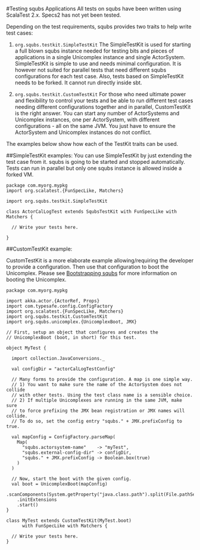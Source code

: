 #Testing squbs Applications
All tests on squbs have been written using ScalaTest 2.x. Specs2 has not yet been tested.

Depending on the test requirements, squbs provides two traits to help write test cases:

1. `org.squbs.testkit.SimpleTestKit` The SimpleTestKit is used for starting a full blown squbs instance needed for testing bits and pieces of applications in a single Unicomplex instance and single ActorSystem. SimpleTestKit is simple to use and needs minimal configuration. It is however not suited for parallel tests that need different squbs configurations for each test case. Also, tests based on SimpleTestKit needs to be forked. It cannot run directly inside sbt.

2. `org.squbs.testkit.CustomTestKit` For those who need ultimate power and flexibility to control your tests and be able to run different test cases needing different configurations together and in parallel, CustomTestKit is the right answer. You can start any number of ActorSystems and Unicomplex instances, one per ActorSystem, with different configurations - all on the same JVM. You just have to ensure the ActorSystem and Unicomplex instances do not conflict.

The examples below show how each of the TestKit traits can be used.

##SimpleTestKit examples:
You can use SimpleTestKit by just extending the test case from it. squbs is going to be started and stopped automatically. Tests can run in parallel but only one squbs instance is allowed inside a forked VM.

```
package com.myorg.mypkg
import org.scalatest.{FunSpecLike, Matchers}

import org.squbs.testkit.SimpleTestKit

class ActorCalLogTest extends SqubsTestKit with FunSpecLike with Matchers {

  // Write your tests here.

}
```


##CustomTestKit example:

CustomTestKit is a more elaborate example allowing/requiring the developer to provide a configuration. Then use that configuration to boot the Unicomplex. Please see [Bootstrapping squbs](bootstrap.md) for more information on booting the Unicomplex.

```
package com.myorg.mypkg

import akka.actor.{ActorRef, Props}
import com.typesafe.config.ConfigFactory
import org.scalatest.{FunSpecLike, Matchers}
import org.squbs.testkit.CustomTestKit
import org.squbs.unicomplex.{UnicomplexBoot, JMX}

// First, setup an object that configures and creates the
// UnicomplexBoot (boot, in short) for this test.

object MyTest {

  import collection.JavaConversions._

  val configDir = "actorCalLogTestConfig"

  // Many forms to provide the configuration. A map is one simple way.
  // 1) You want to make sure the name of the ActorSystem does not collide
  // with other tests. Using the test class name is a sensible choice.
  // 2) If multiple Unicomplexes are running in the same JVM, make sure
  // to force prefixing the JMX bean registration or JMX names will collide.
  // To do so, set the config entry "squbs." + JMX.prefixConfig to true.
  
  val mapConfig = ConfigFactory.parseMap(
    Map(
      "squbs.actorsystem-name"    -> "myTest",
      "squbs.external-config-dir" -> configDir,
      "squbs." + JMX.prefixConfig -> Boolean.box(true)
    )
  )

  // Now, start the boot with the given config.
  val boot = UnicomplexBoot(mapConfig)
    .scanComponents(System.getProperty("java.class.path").split(File.pathSeparator))
    .initExtensions
    .start()
}

class MyTest extends CustomTestKit(MyTest.boot)
      with FunSpecLike with Matchers {
  
  // Write your tests here.      
}

```
